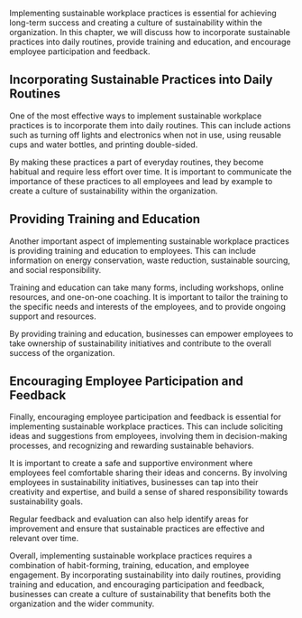 
Implementing sustainable workplace practices is essential for achieving long-term success and creating a culture of sustainability within the organization. In this chapter, we will discuss how to incorporate sustainable practices into daily routines, provide training and education, and encourage employee participation and feedback.

Incorporating Sustainable Practices into Daily Routines
-------------------------------------------------------

One of the most effective ways to implement sustainable workplace practices is to incorporate them into daily routines. This can include actions such as turning off lights and electronics when not in use, using reusable cups and water bottles, and printing double-sided.

By making these practices a part of everyday routines, they become habitual and require less effort over time. It is important to communicate the importance of these practices to all employees and lead by example to create a culture of sustainability within the organization.

Providing Training and Education
--------------------------------

Another important aspect of implementing sustainable workplace practices is providing training and education to employees. This can include information on energy conservation, waste reduction, sustainable sourcing, and social responsibility.

Training and education can take many forms, including workshops, online resources, and one-on-one coaching. It is important to tailor the training to the specific needs and interests of the employees, and to provide ongoing support and resources.

By providing training and education, businesses can empower employees to take ownership of sustainability initiatives and contribute to the overall success of the organization.

Encouraging Employee Participation and Feedback
-----------------------------------------------

Finally, encouraging employee participation and feedback is essential for implementing sustainable workplace practices. This can include soliciting ideas and suggestions from employees, involving them in decision-making processes, and recognizing and rewarding sustainable behaviors.

It is important to create a safe and supportive environment where employees feel comfortable sharing their ideas and concerns. By involving employees in sustainability initiatives, businesses can tap into their creativity and expertise, and build a sense of shared responsibility towards sustainability goals.

Regular feedback and evaluation can also help identify areas for improvement and ensure that sustainable practices are effective and relevant over time.

Overall, implementing sustainable workplace practices requires a combination of habit-forming, training, education, and employee engagement. By incorporating sustainability into daily routines, providing training and education, and encouraging participation and feedback, businesses can create a culture of sustainability that benefits both the organization and the wider community.
